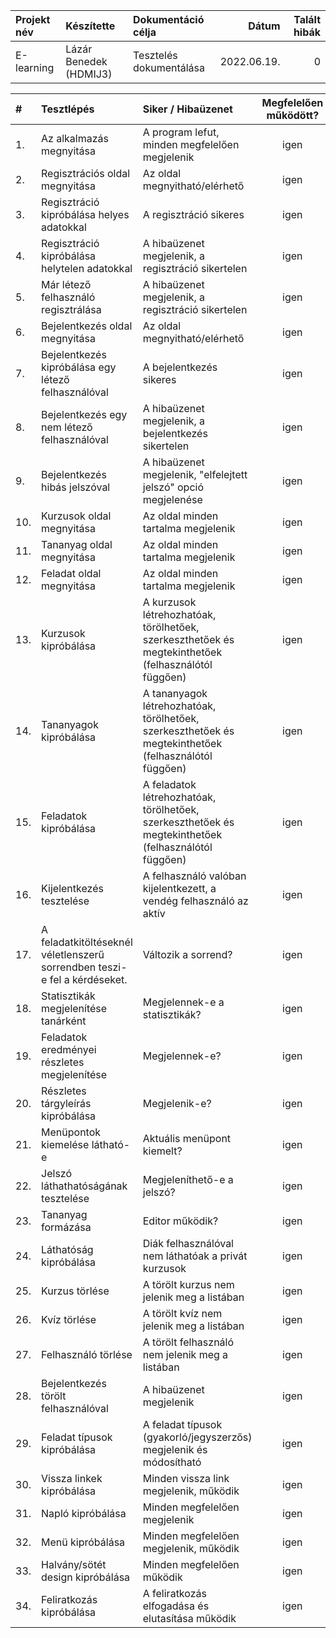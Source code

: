 | Projekt név | Készítette               | Dokumentáció célja       | Dátum       | Talált hibák |
| :---------- | :----------------------- | :----------------------- | ----------: | -----------: |
| E-learning  | Lázár Benedek (HDMIJ3)      | Tesztelés dokumentálása  | 2022.06.19. |            0 |

| #   | Tesztlépés                                | Siker / Hibaüzenet                                                  | Megfelelően működött? |
| :-- | :---------------------------------------- | :------------------------------------------------------------------ | :-------------------: |
| 1.  | Az alkalmazás megnyitása                  | A program lefut, minden megfelelően megjelenik                      |                  igen |
| 2.  | Regisztrációs oldal megnyitása            | Az oldal megnyitható/elérhető                                       |                  igen |
| 3.  | Regisztráció kipróbálása helyes adatokkal | A regisztráció sikeres                                              |                  igen |
| 4.  | Regisztráció kipróbálása helytelen adatokkal | A hibaüzenet megjelenik, a regisztráció sikertelen               |                  igen |
| 5.  | Már létező felhasználó regisztrálása      | A hibaüzenet megjelenik, a regisztráció sikertelen                  |                  igen |
| 6.  | Bejelentkezés oldal megnyitása            | Az oldal megnyitható/elérhető                                       |                  igen |
| 7.  | Bejelentkezés kipróbálása egy létező felhasználóval | A bejelentkezés sikeres                                   |                  igen |
| 8.  | Bejelentkezés egy nem létező felhasználóval | A hibaüzenet megjelenik, a bejelentkezés sikertelen               |                  igen |
| 9.  | Bejelentkezés hibás jelszóval             | A hibaüzenet megjelenik, "elfelejtett jelszó" opció megjelenése     |                  igen |
| 10. | Kurzusok oldal megnyitása                 | Az oldal minden tartalma megjelenik                                 |                  igen |
| 11. | Tananyag oldal megnyitása                 | Az oldal minden tartalma megjelenik                                 |                  igen |
| 12. | Feladat oldal megnyitása                  | Az oldal minden tartalma megjelenik                                 |                  igen |
| 13. | Kurzusok kipróbálása | A kurzusok létrehozhatóak, törölhetőek, szerkeszthetőek és megtekinthetőek (felhasználótól függően)     |   igen |
| 14. | Tananyagok kipróbálása | A tananyagok létrehozhatóak, törölhetőek, szerkeszthetőek és megtekinthetőek (felhasználótól függően) |   igen |
| 15. | Feladatok kipróbálása | A feladatok létrehozhatóak, törölhetőek, szerkeszthetőek és megtekinthetőek (felhasználótól függően)   |   igen |
| 16. | Kijelentkezés tesztelése                  | A felhasználó valóban kijelentkezett, a vendég felhasználó az aktív |                  igen |
| 17. | A feladatkitöltéseknél véletlenszerű sorrendben teszi-e fel a kérdéseket. | Változik a sorrend?                 |                  igen | 
| 18. | Statisztikák megjelenítése tanárként      | Megjelennek-e a statisztikák?                                       |                  igen | 
| 19. | Feladatok eredményei részletes megjelenítése | Megjelennek-e?                                                   |                  igen | 
| 20. | Részletes tárgyleírás kipróbálása         | Megjelenik-e?                                                       |                  igen | 
| 21. | Menüpontok kiemelése látható-e            | Aktuális menüpont kiemelt?                                          |                  igen | 
| 22. | Jelszó láthathatóságának tesztelése       | Megjeleníthető-e a jelszó?                                          |                  igen | 
| 23. | Tananyag formázása                        | Editor működik?                                                     |                  igen |
| 24. | Láthatóság kipróbálása                    | Diák felhasználóval nem láthatóak a privát kurzusok                 |                  igen |
| 25. | Kurzus törlése                            | A törölt kurzus nem jelenik meg a listában                          |                  igen |
| 26. | Kvíz törlése                              | A törölt kvíz nem jelenik meg a listában                            |                  igen |
| 27. | Felhasználó törlése                       | A törölt felhasználó nem jelenik meg a listában                     |                  igen |
| 28. | Bejelentkezés törölt felhasználóval       | A hibaüzenet megjelenik                                             |                  igen |
| 29. | Feladat típusok kipróbálása               | A feladat típusok (gyakorló/jegyszerzős) megjelenik és módosítható  |                  igen |
| 30. | Vissza linkek kipróbálása                 | Minden vissza link megjelenik, működik                              |                  igen |
| 31. | Napló kipróbálása                         | Minden megfelelően megjelenik                                       |                  igen |
| 32. | Menü kipróbálása                          | Minden megfelelően megjelenik, működik                              |                  igen |
| 33. | Halvány/sötét design kipróbálása          | Minden megfelelően működik                                          |                  igen |
| 34. | Feliratkozás kipróbálása                  | A feliratkozás elfogadása és elutasítása működik                    |                  igen |
